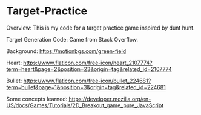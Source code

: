 # Target-Practice

Overview: This is my code for a target practice game inspired by dunt hunt.

Target Generation Code: Came from Stack Overflow.

Background: https://motionbgs.com/green-field

Heart: https://www.flaticon.com/free-icon/heart_2107774?term=heart&page=2&position=23&origin=tag&related_id=2107774

Bullet: https://www.flaticon.com/free-icon/bullet_224681?term=bullet&page=1&position=3&origin=tag&related_id=224681

Some concepts learned: https://developer.mozilla.org/en-US/docs/Games/Tutorials/2D_Breakout_game_pure_JavaScript

